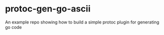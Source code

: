 # protoc-gen-go-ascii
An example repo showing how to build a simple protoc plugin for generating go code
